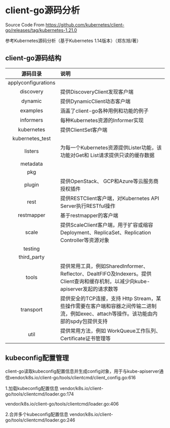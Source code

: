 # client-go源码分析

Source Code From https://github.com/kubernetes/client-go/releases/tag/kubernetes-1.21.0

参考Kubernetes源码分析（基于Kubernetes 1.14版本）（郑东旭/著）

## client-go源码结构
| 源码目录 | 说明 |
| :----: | :---- |
| applyconfigurations |  |
| discovery | 提供DiscoveryClient发现客户端 |
| dynamic | 提供DynamicClient动态客户端 |
| examples | 涵盖了client-go各种用例和功能的例子  |
| informers | 每种Kubernetes资源的Informer实现 |
| kubernetes | 提供ClientSet客户端 |
| kubernetes_test |  |
| listers | 为每一个Kubernetes资源提供Lister功能，该功能对Get和 List请求提供只读的缓存数据 |
| metadata |  |
| pkg |  |
| plugin | 提供OpenStack、 GCP和Azure等云服务商授权插件 |
| rest | 提供RESTClient客户端，对Kubernetes API Server执行RESTful操作|
| restmapper | 基于restmapper的客户端 |
| scale | 提供ScaleClient客户端，用于扩容或缩容Deployment、ReplicaSet、Replication Controller等资源对象 |
| testing |  |
| third_party |  |
| tools | 提供常用工具，例如SharedInformer、Reflector、DealtFIFO及Indexers。提供 Client查询和缓存机制，以减少向kube-apiserver发起的请求数等 |
| transport | 提供安全的TCP连接，支持 Http Stream，某些操作需要在客户端和容器之间传输二进制流，例如exec、attach等操作。该功能由内部的spdy包提供支持 |
| util | 提供常用方法，例如 WorkQueue工作队列、Certificate证书管理等 |



## kubeconfig配置管理
client-go读取kubeconfig配置信息并生成config对象，用于与kube-apiserver通信vendor/k8s.io/client-go/tools/clientcmd/client_config.go:616

1.加载kubeconfig配置信息
vendor/k8s.io/client-go/tools/clientcmd/loader.go:174

vendor/k8s.io/client-go/tools/clientcmd/loader.go:406

2.合并多个kubeconfig配置信息
vendor/k8s.io/client-go/tools/clientcmd/loader.go:246